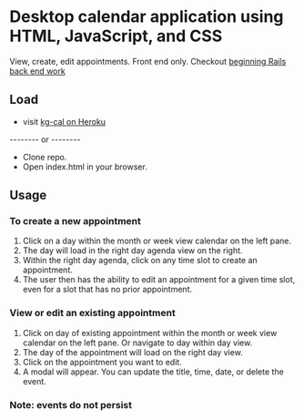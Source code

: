 # Desktop calendar application using HTML, JavaScript, and CSS
View, create, edit appointments.
Front end only. Checkout [beginning Rails back end work](https://github.com/kaileeagray/kg_cal/tree/rails)

## Load
+ visit [kg-cal on Heroku](https://kg-cal.herokuapp.com/)

-------- or --------

+ Clone repo.
+ Open index.html in your browser.


## Usage
### To create a new appointment
1. Click on a day within the month or week view calendar on the left pane.
2. The day will load in the right day agenda view on the right.
3. Within the right day agenda, click on any time slot to create an appointment.
3. The user then has the ability to edit an appointment for a given time slot, even for a slot that has no prior appointment.

### View or edit an existing appointment
1. Click on day of existing appointment within the month or week view calendar on the left pane. Or navigate to day within day view.
2. The day of the appointment will load on the right day view.
3. Click on the appointment you want to edit.
4. A modal will appear. You can update the title, time, date, or delete the event.


### Note: events do not persist
